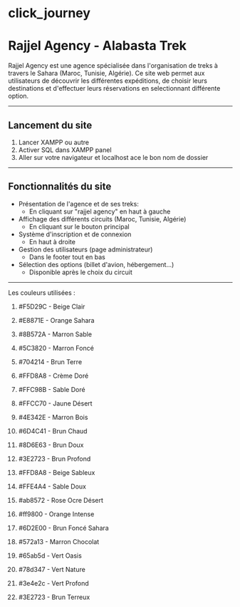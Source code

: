 # click_journey
#  Rajjel Agency - Alabasta Trek

Rajjel Agency est une agence spécialisée dans l'organisation de treks à travers le Sahara (Maroc, Tunisie, Algérie). Ce site web permet aux utilisateurs de découvrir les différentes expéditions, de choisir leurs destinations et d'effectuer leurs réservations en selectionnant différente option.

---

## Lancement du site
1. Lancer XAMPP ou autre
2. Activer SQL dans XAMPP panel
3. Aller sur votre navigateur et localhost ace le bon nom de dossier
---

##  Fonctionnalités du site

*  Présentation de l'agence et de ses treks:
    * En cliquant sur "rajjel agency" en haut à gauche  
* Affichage des différents circuits (Maroc, Tunisie, Algérie)
   * En cliquant sur le bouton principal  
* Système d'inscription et de connexion
    * En haut à droite 
* Gestion des utilisateurs (page administrateur)
   * Dans le footer tout en bas  
* Sélection des options (billet d'avion, hébergement...)
  * Disponible après le choix du circuit   

---
Les couleurs utilisées : 

1. #F5D29C - Beige Clair 

2. #E8871E - Orange Sahara 

3. #8B572A - Marron Sable 

4. #5C3820 - Marron Foncé 

5. #704214 - Brun Terre 

6. #FFD8A8 - Crème Doré 

7. #FFC98B - Sable Doré 

8. #FFCC70 - Jaune Désert 

9. #4E342E - Marron Bois 

10. #6D4C41 - Brun Chaud 

11. #8D6E63 - Brun Doux 

12. #3E2723 - Brun Profond 

13. #FFD8A8 - Beige Sableux 

14. #FFE4A4 - Sable Doux 

15. #ab8572 - Rose Ocre Désert 

16. #ff9800 - Orange Intense 

17. #6D2E00 - Brun Foncé Sahara 

18. #572a13 - Marron Chocolat 

19. #65ab5d - Vert Oasis 

20. #78d347 - Vert Nature 

21. #3e4e2c - Vert Profond 

22. #3E2723 - Brun Terreux

